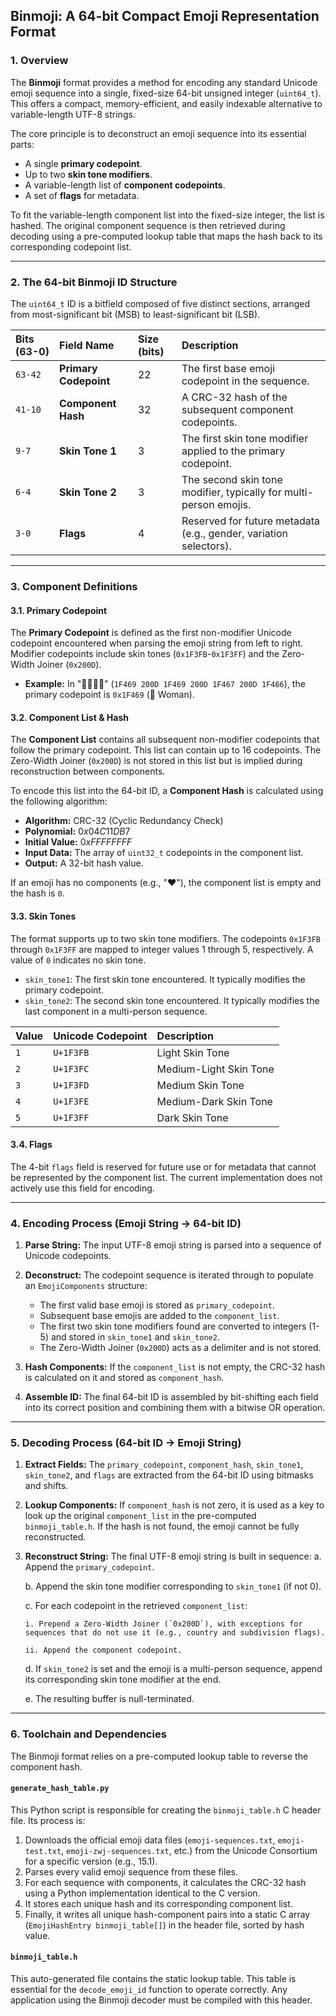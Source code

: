 ## **Binmoji: A 64-bit Compact Emoji Representation Format**

### 1. Overview

The **Binmoji** format provides a method for encoding any standard Unicode emoji sequence into a single, fixed-size 64-bit unsigned integer (`uint64_t`). This offers a compact, memory-efficient, and easily indexable alternative to variable-length UTF-8 strings.

The core principle is to deconstruct an emoji sequence into its essential parts:
* A single **primary codepoint**.
* Up to two **skin tone modifiers**.
* A variable-length list of **component codepoints**.
* A set of **flags** for metadata.

To fit the variable-length component list into the fixed-size integer, the list is hashed. The original component sequence is then retrieved during decoding using a pre-computed lookup table that maps the hash back to its corresponding codepoint list.

---

### 2. The 64-bit Binmoji ID Structure

The `uint64_t` ID is a bitfield composed of five distinct sections, arranged from most-significant bit (MSB) to least-significant bit (LSB).

| Bits (63-0) | Field Name | Size (bits) | Description |
| :--- | :--- | :--- | :--- |
| `63-42` | **Primary Codepoint** | 22 | The first base emoji codepoint in the sequence. |
| `41-10` | **Component Hash** | 32 | A CRC-32 hash of the subsequent component codepoints. |
| `9-7` | **Skin Tone 1** | 3 | The first skin tone modifier applied to the primary codepoint. |
| `6-4` | **Skin Tone 2** | 3 | The second skin tone modifier, typically for multi-person emojis. |
| `3-0` | **Flags** | 4 | Reserved for future metadata (e.g., gender, variation selectors). |



---

### 3. Component Definitions

#### 3.1. Primary Codepoint
The **Primary Codepoint** is defined as the first non-modifier Unicode codepoint encountered when parsing the emoji string from left to right. Modifier codepoints include skin tones (`0x1F3FB`-`0x1F3FF`) and the Zero-Width Joiner (`0x200D`).

* **Example:** In "👩‍👩‍👧‍👦" (`1F469 200D 1F469 200D 1F467 200D 1F466`), the primary codepoint is `0x1F469` (👩 Woman).

#### 3.2. Component List & Hash
The **Component List** contains all subsequent non-modifier codepoints that follow the primary codepoint. This list can contain up to 16 codepoints. The Zero-Width Joiner (`0x200D`) is not stored in this list but is implied during reconstruction between components.

To encode this list into the 64-bit ID, a **Component Hash** is calculated using the following algorithm:

* **Algorithm:** CRC-32 (Cyclic Redundancy Check)
* **Polynomial:** $0x04C11DB7$
* **Initial Value:** $0xFFFFFFFF$
* **Input Data:** The array of `uint32_t` codepoints in the component list.
* **Output:** A 32-bit hash value.

If an emoji has no components (e.g., "❤️"), the component list is empty and the hash is `0`.

#### 3.3. Skin Tones
The format supports up to two skin tone modifiers. The codepoints `0x1F3FB` through `0x1F3FF` are mapped to integer values 1 through 5, respectively. A value of `0` indicates no skin tone.

* `skin_tone1`: The first skin tone encountered. It typically modifies the primary codepoint.
* `skin_tone2`: The second skin tone encountered. It typically modifies the last component in a multi-person sequence.

| Value | Unicode Codepoint | Description |
| :--- | :--- | :--- |
| `1` | `U+1F3FB` | Light Skin Tone |
| `2` | `U+1F3FC` | Medium-Light Skin Tone |
| `3` | `U+1F3FD` | Medium Skin Tone |
| `4` | `U+1F3FE` | Medium-Dark Skin Tone |
| `5` | `U+1F3FF` | Dark Skin Tone |

#### 3.4. Flags
The 4-bit `flags` field is reserved for future use or for metadata that cannot be represented by the component list. The current implementation does not actively use this field for encoding.

---

### 4. Encoding Process (Emoji String → 64-bit ID)

1.  **Parse String:** The input UTF-8 emoji string is parsed into a sequence of Unicode codepoints.
2.  **Deconstruct:** The codepoint sequence is iterated through to populate an `EmojiComponents` structure:
    * The first valid base emoji is stored as `primary_codepoint`.
    * Subsequent base emojis are added to the `component_list`.
    * The first two skin tone modifiers found are converted to integers (1-5) and stored in `skin_tone1` and `skin_tone2`.
    * The Zero-Width Joiner (`0x200D`) acts as a delimiter and is not stored.

3.  **Hash Components:** If the `component_list` is not empty, the CRC-32 hash is calculated on it and stored as `component_hash`.
4.  **Assemble ID:** The final 64-bit ID is assembled by bit-shifting each field into its correct position and combining them with a bitwise OR operation.

---

### 5. Decoding Process (64-bit ID → Emoji String)

1.  **Extract Fields:** The `primary_codepoint`, `component_hash`, `skin_tone1`, `skin_tone2`, and `flags` are extracted from the 64-bit ID using bitmasks and shifts.
2.  **Lookup Components:** If `component_hash` is not zero, it is used as a key to look up the original `component_list` in the pre-computed `binmoji_table.h`. If the hash is not found, the emoji cannot be fully reconstructed.
3.  **Reconstruct String:** The final UTF-8 emoji string is built in sequence:
    a. Append the `primary_codepoint`.

    b. Append the skin tone modifier corresponding to `skin_tone1` (if not 0).

    c. For each codepoint in the retrieved `component_list`:

        i. Prepend a Zero-Width Joiner (`0x200D`), with exceptions for sequences that do not use it (e.g., country and subdivision flags).

        ii. Append the component codepoint.

    d. If `skin_tone2` is set and the emoji is a multi-person sequence, append its corresponding skin tone modifier at the end.

    e. The resulting buffer is null-terminated.

---

### 6. Toolchain and Dependencies

The Binmoji format relies on a pre-computed lookup table to reverse the component hash.

#### `generate_hash_table.py`
This Python script is responsible for creating the `binmoji_table.h` C header file. Its process is:

1.  Downloads the official emoji data files (`emoji-sequences.txt`, `emoji-test.txt`, `emoji-zwj-sequences.txt`, etc.) from the Unicode Consortium for a specific version (e.g., 15.1).
2.  Parses every valid emoji sequence from these files.
3.  For each sequence with components, it calculates the CRC-32 hash using a Python implementation identical to the C version.
4.  It stores each unique hash and its corresponding component list.
5.  Finally, it writes all unique hash-component pairs into a static C array (`EmojiHashEntry binmoji_table[]`) in the header file, sorted by hash value.

#### `binmoji_table.h`
This auto-generated file contains the static lookup table. This table is essential for the `decode_emoji_id` function to operate correctly. Any application using the Binmoji decoder must be compiled with this header.
